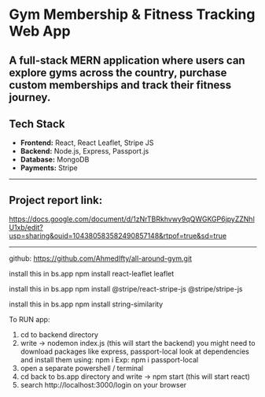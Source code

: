 # Gym Membership & Fitness Tracking Web App

A full-stack MERN application where users can explore gyms across the country, purchase custom memberships and track their fitness journey.
---

## Tech Stack

- **Frontend:** React, React Leaflet, Stripe JS
- **Backend:** Node.js, Express, Passport.js
- **Database:** MongoDB
- **Payments:** Stripe

---

## Project report link:

https://docs.google.com/document/d/1zNrTBRkhvwy9qQWGKGP6jpyZZNhlU1xb/edit?usp=sharing&ouid=104380583582490857148&rtpof=true&sd=true

---------------------------------------------------------

github:
https://github.com/AhmedIfty/all-around-gym.git

install this in bs.app
npm install react-leaflet leaflet

install this in bs.app
npm install @stripe/react-stripe-js @stripe/stripe-js

install this in bs.app
npm install string-similarity

To RUN app:

1. cd to backend directory 
2. write -> nodemon index.js  (this will start the backend)
   you might need to download packages like express, passport-local
   look at dependencies and install them using: npm i <package name>     Exp: npm i passport-local
3. open a separate powershell / terminal
4. cd back to bs.app directory and write -> npm start  (this will start react)
5. search http://localhost:3000/login on your browser

